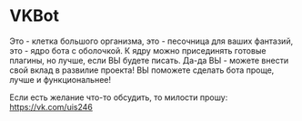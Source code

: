 # VKBot

Это - клетка большого организма, это - песочница для ваших фантазий, это - ядро бота с оболочкой.
К ядру можно присединять готовые плагины, но лучше, если ВЫ будете писать. Да-да ВЫ - можете внести свой вклад в развилие проекта! ВЫ поможете сделать бота проще, лучше и функциональнее!



Если есть желание что-то обсудить, то милости прошу: https://vk.com/uis246
